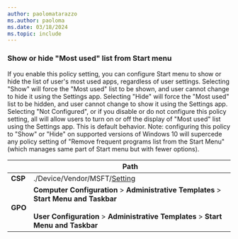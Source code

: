 ```yaml
---
author: paolomatarazzo
ms.author: paoloma
ms.date: 03/18/2024
ms.topic: include
---
```


### Show or hide "Most used" list from Start menu

If you enable this policy setting, you can configure Start menu to show or hide the list of user's most used apps, regardless of user settings. Selecting "Show" will force the "Most used" list to be shown, and user cannot change to hide it using the Settings app. Selecting "Hide" will force the "Most used" list to be hidden, and user cannot change to show it using the Settings app. Selecting "Not Configured", or if you disable or do not configure this policy setting, all will allow users to turn on or off the display of "Most used" list using the Settings app. This is default behavior. Note: configuring this policy to "Show" or "Hide" on supported versions of Windows 10 will supercede any policy setting of "Remove frequent programs list from the Start Menu" (which manages same part of Start menu but with fewer options).

|  | Path |
|--|--|
| **CSP** | ./Device/Vendor/MSFT/[Setting]() |
| **GPO** | **Computer Configuration** > **Administrative Templates** > **Start Menu and Taskbar**<br><br> **User Configuration** > **Administrative Templates** > **Start Menu and Taskbar** |